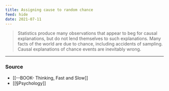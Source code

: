 ```yaml
---
title: Assigning cause to random chance
feed: hide
date: 2021-07-11
---
```


> Statistics produce many observations that appear to beg for causal explanations, but do not lend themselves to such explanations. Many facts of the world are due to chance, including accidents of sampling. Causal explanations of chance events are inevitably wrong.


--- 

### Source
-  [[--BOOK- Thinking, Fast and Slow]]
- [[§Psychology]]